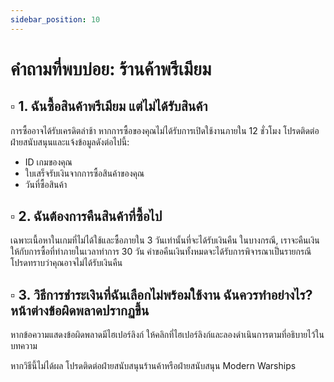 ```yaml
---
sidebar_position: 10
---
```


#  คำถามที่พบบ่อย: ร้านค้าพรีเมียม


## ▫️ **1. ฉันซื้อสินค้าพรีเมียม แต่ไม่ได้รับสินค้า**

การซื้ออาจได้รับเครดิตล่าช้า หากการซื้อของคุณไม่ได้รับการเปิดใช้งานภายใน 12 ชั่วโมง โปรดติดต่อฝ่ายสนับสนุนและแจ้งข้อมูลดังต่อไปนี้:

- ID เกมของคุณ  
- ใบเสร็จรับเงินจากการซื้อสินค้าของคุณ  
- วันที่ซื้อสินค้า  

## ▫️ **2. ฉันต้องการคืนสินค้าที่ซื้อไป**

เฉพาะเนื้อหาในเกมที่ไม่ได้ใช้และซื้อภายใน 3 วันเท่านั้นที่จะได้รับเงินคืน ในบางกรณี, เราจะคืนเงินให้กับการซื้อที่ทำภายในเวลาทำการ 30 วัน คำขอคืนเงินทั้งหมดจะได้รับการพิจารณาเป็นรายกรณี โปรดทราบว่าคุณอาจไม่ได้รับเงินคืน  

## ▫️ **3. วิธีการชำระเงินที่ฉันเลือกไม่พร้อมใช้งาน ฉันควรทำอย่างไร? หน้าต่างข้อผิดพลาดปรากฏขึ้น**

หากข้อความแสดงข้อผิดพลาดมีไฮเปอร์ลิงก์ ให้คลิกที่ไฮเปอร์ลิงก์และลองดำเนินการตามที่อธิบายไว้ในบทความ  

หากวิธีนี้ไม่ได้ผล โปรดติดต่อฝ่ายสนับสนุนร้านค้าหรือฝ่ายสนับสนุน Modern Warships
